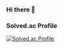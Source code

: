 ### Hi there 👋

<!--
**jisunp04023/jisunp04023** is a ✨ _special_ ✨ repository because its `README.md` (this file) appears on your GitHub profile.

Here are some ideas to get you started:

- 🔭 I’m currently working on ...
- 🌱 I’m currently learning ...
- 👯 I’m looking to collaborate on ...
- 🤔 I’m looking for help with ...
- 💬 Ask me about ...
- 📫 How to reach me: ...
- 😄 Pronouns: ...
- ⚡ Fun fact: ...

### Github Stats

<p align="left">
  <img align="center" style="hight:80px" src="https://github-readme-stats.vercel.app/api?username=jisunp04023&show_icons=true&theme=cobalt&hide=prs,contribs" />
  <img align="center" style="hight:80px" src="https://github-readme-stats.vercel.app/api/top-langs/?username=jisunp04023&langs_count=10&layout=compact&theme=cobalt" />
</p>

-->


### Solved.ac Profile

[![Solved.ac Profile](http://mazassumnida.wtf/api/v2/generate_badge?boj=sgs04023)](https://solved.ac/sgs04023/)



